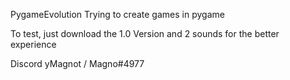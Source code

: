PygameEvolution
Trying to create games in pygame

To test, just download the 1.0 Version and 2 sounds for the better experience

Discord yMagnot / Magno#4977